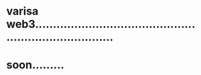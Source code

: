 # varisa web3...........................................................................
# soon.........
